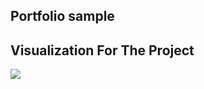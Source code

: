 ## Portfolio sample

## Visualization For The Project 

<img src="https://github.com/GintautasTubilevicius/Portfolio_sample/blob/main/img/portfolio_sample.png" />